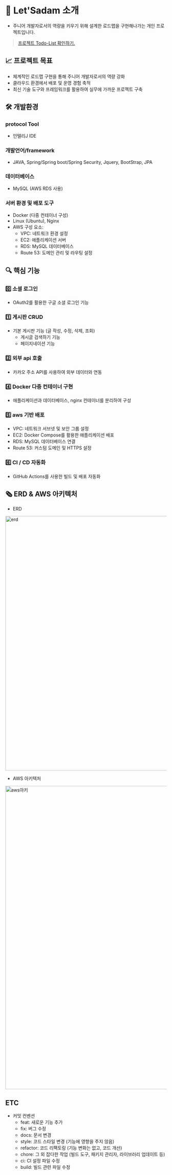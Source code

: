 # 📌 Let'Sadam 소개
-  주니어 개발자로서의 역량을 키우기 위해 설계한 로드맵을 구현해나가는 개인 프로젝트입니다. 
> [프로젝트 Todo-List 확인하기.](https://ceramic.notion.site/Todo-List-127366d1ed7180c4b107eab470e2080e?pvs=4)

## 📈 프로젝트 목표
- 체계적인 로드맵 구현을 통해 주니어 개발자로서의 역량 강화
- 클라우드 환경에서 배포 및 운영 경험 축적
- 최신 기술 도구와 프레임워크를 활용하여 실무에 가까운 프로젝트 구축

## 🛠 개발환경

### protocol Tool
- 인텔리J IDE

### 개발언어/framework
- JAVA, Spring/Spring boot/Spring Security, Jquery, BootStrap, JPA

### 데이터베이스
- MySQL (AWS RDS 사용)

### 서버 환경 및 배포 도구
- Docker (다중 컨테이너 구성)
- Linux (Ubuntu), Nginx
- AWS 구성 요소:
  - VPC: 네트워크 환경 설정
  - EC2: 애플리케이션 서버
  - RDS: MySQL 데이터베이스
  - Route 53: 도메인 관리 및 라우팅 설정

## 🔍 핵심 기능

### 0️⃣ 소셜 로그인
- OAuth2를 활용한 구글 소셜 로그인 기능

### 1️⃣ 게시판 CRUD
- 기본 게시판 기능 (글 작성, 수정, 삭제, 조회)
  - 게시글 검색하기 기능
  - 페이지네이션 기능

### 2️⃣ 외부 api 호출
- 카카오 주소 API를 사용하여 외부 데이터와 연동

### 4️⃣ Docker 다중 컨테이너 구현
- 애플리케이션과 데이터베이스, nginx 컨테이너를 분리하여 구성

### 5️⃣ aws 기반 배포
- VPC: 네트워크 서브넷 및 보안 그룹 설정
- EC2: Docker Compose를 활용한 애플리케이션 배포
- RDS: MySQL 데이터베이스 연결
- Route 53: 커스텀 도메인 및 HTTPS 설정

### 6️⃣ CI / CD 자동화
- GitHub Actions를 사용한 빌드 및 배포 자동화

## 🗞️ ERD & AWS 아키텍처
- ERD

<img width="793" alt="erd" src="https://github.com/user-attachments/assets/a0a4c11a-c502-4fe8-9973-606f0e9aa181">

- AWS 아키텍처

<img width="945" alt="aws아키" src="https://github.com/user-attachments/assets/44774cb0-678a-4600-a92c-1ca4935d1901">

## ETC

- 커밋 컨벤션
  - feat: 새로운 기능 추가
  - fix: 버그 수정
  - docs: 문서 변경
  - style: 코드 스타일 변경 (기능에 영향을 주지 않음)
  - refactor: 코드 리팩토링 (기능 변화는 없고, 코드 개선)
  - chore: 그 외 잡다한 작업 (빌드 도구, 패키지 관리자, 라이브러리 업데이트 등)
  - ci: CI 설정 파일 수정
  - build: 빌드 관련 파일 수정
  
